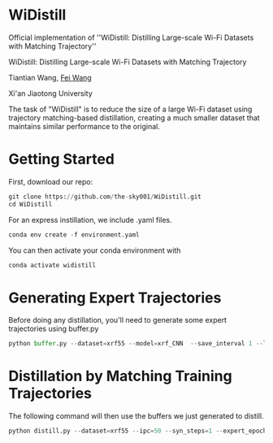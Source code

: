 # WiDistill
Official implementation of ''WiDistill: Distilling Large-scale Wi-Fi Datasets with Matching Trajectory''

WiDistill: Distilling Large-scale Wi-Fi Datasets with Matching Trajectory

Tiantian Wang,  [Fei Wang](https://scholar.google.com/citations?user=LKPpmXQAAAAJ&hl=en) 

Xi'an Jiaotong University

The task of "WiDistill" is to reduce the size of a large Wi-Fi dataset using trajectory matching-based distillation, creating a much smaller dataset that maintains similar performance to the original.



# Getting Started
First, download our repo:
```python
git clone https://github.com/the-sky001/WiDistill.git
cd WiDistill
```

For an express instillation, we include .yaml files.
```python
conda env create -f environment.yaml
 ```

You can then activate your conda environment with
```python
conda activate widistill
 ```

# Generating Expert Trajectories
Before doing any distillation, you'll need to generate some expert trajectories using buffer.py
```python
python buffer.py --dataset=xrf55 --model=xrf_CNN  --save_interval 1 --lr_teacher 0.01 --train_epochs=150 --num_experts=10 --buffer_path=/home/xxx/buffer/ --data_path=/home/xxx/xrf/new_data/
 ```

# Distillation by Matching Training Trajectories
The following command will then use the buffers we just generated to distill.
```python
python distill.py --dataset=xrf55 --ipc=50 --syn_steps=1 --expert_epochs=2 --max_start_epoch=15   --lr_img=100 --lr_lr=1e-05 --model=xrf_resnet18 --lr_teacher=0.01 --buffer_path=/home/xxx/buffer --data_path=/home/xxx/xrf/new_data/
 ```














